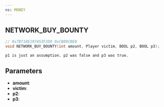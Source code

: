 ```yaml
---
ns: MONEY
---
```

## NETWORK_BUY_BOUNTY

```c
// 0x7B718E197453F2D9 0xCB89CBE0
void NETWORK_BUY_BOUNTY(int amount, Player victim, BOOL p2, BOOL p3);
```

```
p1 is just an assumption. p2 was false and p3 was true.  
```

## Parameters
* **amount**: 
* **victim**: 
* **p2**: 
* **p3**: 

